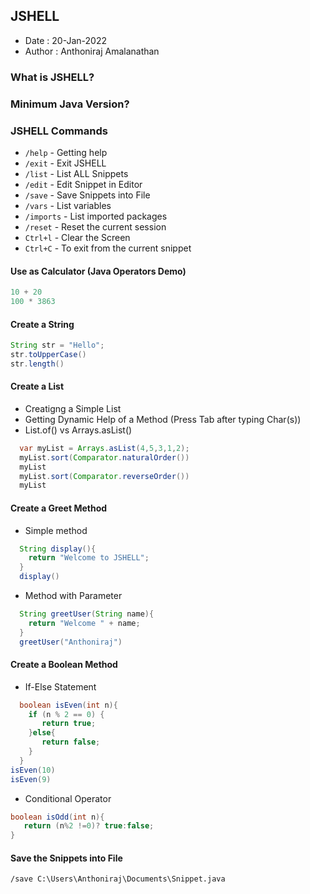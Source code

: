 ## JSHELL 
- Date : 20-Jan-2022
- Author : Anthoniraj Amalanathan

### What is JSHELL?

### Minimum Java Version?

### JSHELL Commands
- `/help` - Getting help
- `/exit` - Exit JSHELL
- `/list` - List ALL Snippets
- `/edit` - Edit Snippet in Editor
- `/save` - Save Snippets into File
- `/vars` - List variables
- `/imports` - List imported packages
- `/reset` - Reset the current session
- `Ctrl+l` - Clear the Screen
- `Ctrl+C` - To exit from the current snippet

#### Use as Calculator (Java Operators Demo)
  ```java
  10 + 20
  100 * 3863
  ```

#### Create a String
  ```java
  String str = "Hello";
  str.toUpperCase()
  str.length()
  ```

#### Create a List
- Creatigng a Simple List
- Getting Dynamic Help of a Method (Press Tab after typing Char(s))
- List.of() vs Arrays.asList()

```java
  var myList = Arrays.asList(4,5,3,1,2);
  myList.sort(Comparator.naturalOrder())
  myList
  myList.sort(Comparator.reverseOrder())
  myList
```

#### Create a Greet Method
- Simple method 
```java
  String display(){
    return "Welcome to JSHELL";
  }
  display()
```

- Method with Parameter
```java
  String greetUser(String name){
    return "Welcome " + name;
  }
  greetUser("Anthoniraj")
```

#### Create a Boolean Method
- If-Else Statement

```java
  boolean isEven(int n){
    if (n % 2 == 0) {
       return true;
    }else{
       return false;
    }
  }
isEven(10)
isEven(9)
```
- Conditional Operator
```java
boolean isOdd(int n){ 
   return (n%2 !=0)? true:false; 
}
```

#### Save the Snippets into File
```
/save C:\Users\Anthoniraj\Documents\Snippet.java
```